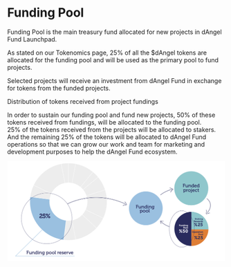 # Funding Pool

Funding Pool is the main treasury fund allocated for new projects in dAngel Fund Launchpad.

As stated on our Tokenomics page, 25% of all the $dAngel tokens are allocated for the funding pool and will be used as the primary pool to fund projects.

Selected projects will receive an investment from dAngel Fund in exchange for tokens from the funded projects.

Distribution of tokens received from project fundings

In order to sustain our funding pool and fund new projects, 50% of these tokens received from fundings, will be allocated to the funding pool.\
25% of the tokens received from the projects will be allocated to stakers. And the remaining 25% of the tokens will be allocated to dAngel Fund operations so that we can grow our work and team for marketing and development purposes to help the dAngel Fund ecosystem.

![](<.gitbook/assets/Funding Pool.png>)
